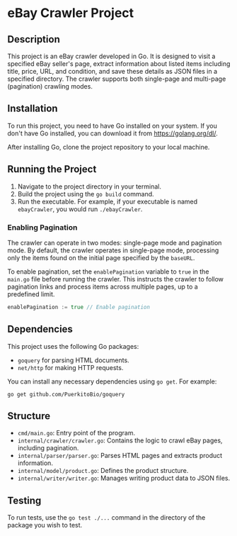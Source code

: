 
# eBay Crawler Project

## Description
This project is an eBay crawler developed in Go. It is designed to visit a specified eBay seller's page, extract information about listed items including title, price, URL, and condition, and save these details as JSON files in a specified directory. The crawler supports both single-page and multi-page (pagination) crawling modes.

## Installation

To run this project, you need to have Go installed on your system. If you don't have Go installed, you can download it from https://golang.org/dl/.

After installing Go, clone the project repository to your local machine.

## Running the Project

1. Navigate to the project directory in your terminal.
2. Build the project using the `go build` command.
3. Run the executable. For example, if your executable is named `ebayCrawler`, you would run `./ebayCrawler`.

### Enabling Pagination

The crawler can operate in two modes: single-page mode and pagination mode. By default, the crawler operates in single-page mode, processing only the items found on the initial page specified by the `baseURL`.

To enable pagination, set the `enablePagination` variable to `true` in the `main.go` file before running the crawler. This instructs the crawler to follow pagination links and process items across multiple pages, up to a predefined limit.

```go
enablePagination := true // Enable pagination
```

## Dependencies

This project uses the following Go packages:
- `goquery` for parsing HTML documents.
- `net/http` for making HTTP requests.

You can install any necessary dependencies using `go get`. For example:
```
go get github.com/PuerkitoBio/goquery
```

## Structure

- `cmd/main.go`: Entry point of the program.
- `internal/crawler/crawler.go`: Contains the logic to crawl eBay pages, including pagination.
- `internal/parser/parser.go`: Parses HTML pages and extracts product information.
- `internal/model/product.go`: Defines the product structure.
- `internal/writer/writer.go`: Manages writing product data to JSON files.

## Testing

To run tests, use the `go test ./...` command in the directory of the package you wish to test.
